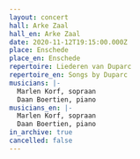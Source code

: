 ```yaml
---
layout: concert
hall: Arke Zaal
hall_en: Arke Zaal
date: 2020-11-12T19:15:00.000Z
place: Enschede
place_en: Enschede
repertoire: Liederen van Duparc
repertoire_en: Songs by Duparc
musicians: |-
  Marlen Korf, sopraan
  Daan Boertien, piano
musicians_en: |-
  Marlen Korf, sopraan
  Daan Boertien, piano
in_archive: true
cancelled: false
---
```

